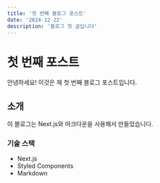 ```yaml
---
title: '첫 번째 블로그 포스트'
date: '2024-12-22'
description: '블로그 첫 글입니다'
---
```


# 첫 번째 포스트

안녕하세요! 이것은 제 첫 번째 블로그 포스트입니다.

## 소개

이 블로그는 Next.js와 마크다운을 사용해서 만들었습니다.

### 기술 스택
- Next.js
- Styled Components
- Markdown
